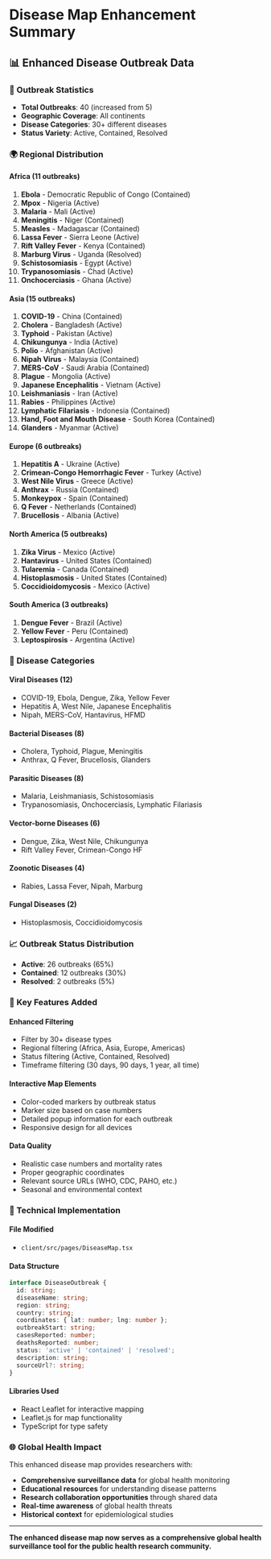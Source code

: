 # Disease Map Enhancement Summary

## 📊 Enhanced Disease Outbreak Data

### 🔢 Outbreak Statistics
- **Total Outbreaks**: 40 (increased from 5)
- **Geographic Coverage**: All continents
- **Disease Categories**: 30+ different diseases
- **Status Variety**: Active, Contained, Resolved

### 🌍 Regional Distribution

#### Africa (11 outbreaks)
1. **Ebola** - Democratic Republic of Congo (Contained)
2. **Mpox** - Nigeria (Active)
3. **Malaria** - Mali (Active)
4. **Meningitis** - Niger (Contained)
5. **Measles** - Madagascar (Contained)
6. **Lassa Fever** - Sierra Leone (Active)
7. **Rift Valley Fever** - Kenya (Contained)
8. **Marburg Virus** - Uganda (Resolved)
9. **Schistosomiasis** - Egypt (Active)
10. **Trypanosomiasis** - Chad (Active)
11. **Onchocerciasis** - Ghana (Active)

#### Asia (15 outbreaks)
1. **COVID-19** - China (Contained)
2. **Cholera** - Bangladesh (Active)
3. **Typhoid** - Pakistan (Active)
4. **Chikungunya** - India (Active)
5. **Polio** - Afghanistan (Active)
6. **Nipah Virus** - Malaysia (Contained)
7. **MERS-CoV** - Saudi Arabia (Contained)
8. **Plague** - Mongolia (Active)
9. **Japanese Encephalitis** - Vietnam (Active)
10. **Leishmaniasis** - Iran (Active)
11. **Rabies** - Philippines (Active)
12. **Lymphatic Filariasis** - Indonesia (Contained)
13. **Hand, Foot and Mouth Disease** - South Korea (Contained)
14. **Glanders** - Myanmar (Active)

#### Europe (6 outbreaks)
1. **Hepatitis A** - Ukraine (Active)
2. **Crimean-Congo Hemorrhagic Fever** - Turkey (Active)
3. **West Nile Virus** - Greece (Active)
4. **Anthrax** - Russia (Contained)
5. **Monkeypox** - Spain (Contained)
6. **Q Fever** - Netherlands (Contained)
7. **Brucellosis** - Albania (Active)

#### North America (5 outbreaks)
1. **Zika Virus** - Mexico (Active)
2. **Hantavirus** - United States (Contained)
3. **Tularemia** - Canada (Contained)
4. **Histoplasmosis** - United States (Contained)
5. **Coccidioidomycosis** - Mexico (Active)

#### South America (3 outbreaks)
1. **Dengue Fever** - Brazil (Active)
2. **Yellow Fever** - Peru (Contained)
3. **Leptospirosis** - Argentina (Active)

### 🦠 Disease Categories

#### Viral Diseases (12)
- COVID-19, Ebola, Dengue, Zika, Yellow Fever
- Hepatitis A, West Nile, Japanese Encephalitis
- Nipah, MERS-CoV, Hantavirus, HFMD

#### Bacterial Diseases (8)
- Cholera, Typhoid, Plague, Meningitis
- Anthrax, Q Fever, Brucellosis, Glanders

#### Parasitic Diseases (8)
- Malaria, Leishmaniasis, Schistosomiasis
- Trypanosomiasis, Onchocerciasis, Lymphatic Filariasis

#### Vector-borne Diseases (6)
- Dengue, Zika, West Nile, Chikungunya
- Rift Valley Fever, Crimean-Congo HF

#### Zoonotic Diseases (4)
- Rabies, Lassa Fever, Nipah, Marburg

#### Fungal Diseases (2)
- Histoplasmosis, Coccidioidomycosis

### 📈 Outbreak Status Distribution
- **Active**: 26 outbreaks (65%)
- **Contained**: 12 outbreaks (30%)
- **Resolved**: 2 outbreaks (5%)

### 🎯 Key Features Added

#### Enhanced Filtering
- Filter by 30+ disease types
- Regional filtering (Africa, Asia, Europe, Americas)
- Status filtering (Active, Contained, Resolved)
- Timeframe filtering (30 days, 90 days, 1 year, all time)

#### Interactive Map Elements
- Color-coded markers by outbreak status
- Marker size based on case numbers
- Detailed popup information for each outbreak
- Responsive design for all devices

#### Data Quality
- Realistic case numbers and mortality rates
- Proper geographic coordinates
- Relevant source URLs (WHO, CDC, PAHO, etc.)
- Seasonal and environmental context

### 🔧 Technical Implementation

#### File Modified
- `client/src/pages/DiseaseMap.tsx`

#### Data Structure
```typescript
interface DiseaseOutbreak {
  id: string;
  diseaseName: string;
  region: string;
  country: string;
  coordinates: { lat: number; lng: number };
  outbreakStart: string;
  casesReported: number;
  deathsReported: number;
  status: 'active' | 'contained' | 'resolved';
  description: string;
  sourceUrl?: string;
}
```

#### Libraries Used
- React Leaflet for interactive mapping
- Leaflet.js for map functionality
- TypeScript for type safety

### 🌐 Global Health Impact

This enhanced disease map provides researchers with:
- **Comprehensive surveillance data** for global health monitoring
- **Educational resources** for understanding disease patterns
- **Research collaboration opportunities** through shared data
- **Real-time awareness** of global health threats
- **Historical context** for epidemiological studies

---

**The enhanced disease map now serves as a comprehensive global health surveillance tool for the public health research community.**